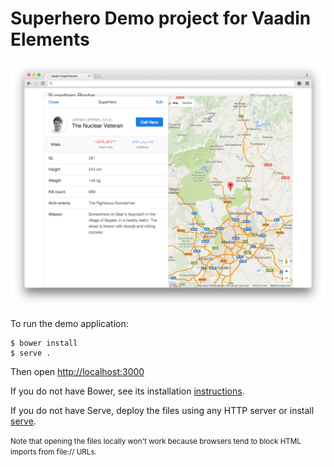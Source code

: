 # Superhero Demo project for Vaadin Elements

![Superhero screenshot](screenshot.png)

To run the demo application:
```
$ bower install
$ serve .
```
Then open [http://localhost:3000](http://localhost:3000/index.html)

If you do not have Bower, see its installation [instructions](http://bower.io/#install-bower).

If you do not have Serve, deploy the files using any HTTP server or
install [serve](https://www.npmjs.com/package/serve).

<small>Note that opening the files locally won't work because browsers tend
to block HTML imports from file:// URLs.</small>
